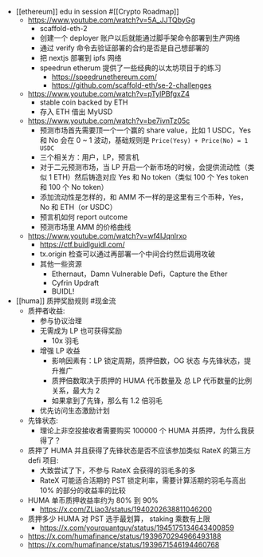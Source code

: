 - [[ethereum]] edu in session #[[Crypto Roadmap]]
	- https://www.youtube.com/watch?v=5A_JJTQbyGg
		- scaffold-eth-2
		- 创建一个 deployer 账户以后就能通过脚手架命令部署到生产网络
		- 通过 verify 命令去验证部署的合约是否是自己想部署的
		- 把 nextjs 部署到 ipfs 网络
		- speedrun etherum 提供了一些经典的以太坊项目于的练习
			- https://speedrunethereum.com/
			- https://github.com/scaffold-eth/se-2-challenges
	- https://www.youtube.com/watch?v=pTylPBfgxZ4
		- stable coin backed by ETH
		- 存入 ETH 借出 MyUSD
	- https://www.youtube.com/watch?v=be7ivnTz05c
		- 预测市场首先需要顶一个一个赢的 share value，比如 1 USDC，Yes 和 No 会在 0 ~ 1 波动，基础规则是 `Price(Yesy) + Price(No) = 1 USDC`
		- 三个相关方：用户，LP，预言机
		- 对于二元预测市场，当 LP 开启一个新市场的时候，会提供流动性（类似 1 ETH）然后铸造对应 Yes 和 No token（类似 100 个 Yes token 和 100 个 No token）
		- 添加流动性是怎样的，和 AMM 不一样的是这里有三个币种，Yes，No 和 ETH（or USDC）
		- 预言机如何 report outcome
		- 预测市场里 AMM 的价格曲线
	- https://www.youtube.com/watch?v=wf4IJqnlrxo
		- https://ctf.buidlguidl.com/
		- tx.origin 检查可以通过再部署一个中间合约然后调用攻破
		- 其他一些资源
			- Ethernaut，Damn Vulnerable Defi，Capture the Ether
			- Cyfrin Updraft
			- BUIDL!
- [[huma]] 质押奖励规则 #现金流
	- 质押者收益:
		- 参与协议治理
		- 无需成为 LP 也可获得奖励
			- 10x 羽毛
		- 增强 LP 收益
			- 影响因素有：LP 锁定周期，质押倍数，OG 状态 与先锋状态，提升推广
			- 质押倍数取决于质押的 HUMA 代币数量及 总 LP 代币数量的比例关系，最大为 2
			- 如果拿到了先锋，那么有 1.2 倍羽毛
		- 优先访问生态激励计划
	- 先锋状态:
		- 理论上非空投接收者需要购买 100000 个 HUMA 并质押，为什么我获得了？
	- 质押了 HUMA 并且获得了先锋状态是否不应该参加类似 RateX 的第三方 defi 项目:
		- 大致尝试了下，不参与 RateX 会获得的羽毛多的多
		- RateX 可能适合活期的 PST 锁定利率，需要计算活期的羽毛与高出 10% 的部分的收益率的比较
	- HUMA 单币质押收益率约为 80% 到 90%
		- https://x.com/ZLiao3/status/1940202638811046200
	- 质押多少 HUMA 对 PST 选手最划算， staking 乘数有上限
		- https://x.com/yourquantguy/status/1945175134643400859
	- https://x.com/humafinance/status/1939670294966493188
	- https://x.com/humafinance/status/1939671546194460768
